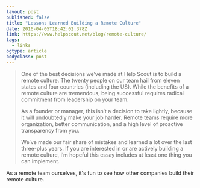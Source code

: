 ```yaml
---
layout: post 
published: false 
title: "Lessons Learned Building a Remote Culture" 
date: 2016-04-05T18:42:02.378Z 
link: https://www.helpscout.net/blog/remote-culture/ 
tags:
  - links
ogtype: article 
bodyclass: post 
---
```


> One of the best decisions we’ve made at Help Scout is to build a remote culture. The twenty people on our team hail from eleven states and four countries (including the US). While the benefits of a remote culture are tremendous, being successful requires radical commitment from leadership on your team.
> 
> As a founder or manager, this isn’t a decision to take lightly, because it will undoubtedly make your job harder. Remote teams require more organization, better communication, and a high level of proactive transparency from you.
> 
> We’ve made our fair share of mistakes and learned a lot over the last three-plus years. If you are interested in or are actively building a remote culture, I’m hopeful this essay includes at least one thing you can implement.

As a remote team ourselves, it's fun to see how other companies build their remote culture.